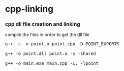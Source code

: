 # cpp-linking
<h3>cpp dll file creation and linking</h3>

compile the files in order to get the dll file

<pre>
g++ -c -o point.o point.cpp -D POINT_EXPORTS

g++ -o point.dll point.o -s -shared 

g++ -o main.exe main.cpp -L. -lpoint
</pre>
